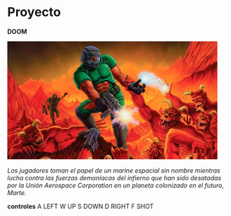 # Proyecto

**DOOM**

![](/images/DOOM.jpg)

*Los jugadores toman el papel de un marine espacial sin nombre mientras lucha contra las fuerzas demoníacas del infierno que han sido desatadas por la Unión Aerospace Corporation en un planeta colonizado en el futuro, Marte.*

**controles**
A LEFT
W UP
S DOWN
D RIGHT
F SHOT
